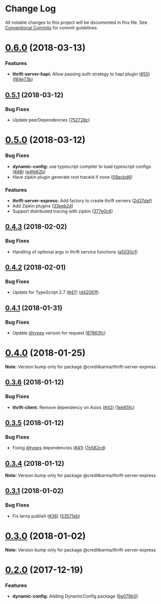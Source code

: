 # Change Log

All notable changes to this project will be documented in this file.
See [Conventional Commits](https://conventionalcommits.org) for commit guidelines.

<a name="0.6.0"></a>
# [0.6.0](https://github.com/creditkarma/thrift-server/tree/master/packages/thrift-server-express/compare/v0.5.1...v0.6.0) (2018-03-13)


### Features

* **thrift-server-hapi:** Allow passing auth strategy to hapi plugin ([#55](https://github.com/creditkarma/thrift-server/tree/master/packages/thrift-server-express/issues/55)) ([f84e73b](https://github.com/creditkarma/thrift-server/tree/master/packages/thrift-server-express/commit/f84e73b))




<a name="0.5.1"></a>
## [0.5.1](https://github.com/creditkarma/thrift-server/tree/master/packages/thrift-server-express/compare/v0.5.0...v0.5.1) (2018-03-12)


### Bug Fixes

* Update peerDependencies ([752728c](https://github.com/creditkarma/thrift-server/tree/master/packages/thrift-server-express/commit/752728c))




<a name="0.5.0"></a>
# [0.5.0](https://github.com/creditkarma/thrift-server/tree/master/packages/thrift-server-express/compare/v0.4.3...v0.5.0) (2018-03-12)


### Bug Fixes

* **dynamic-config:** use typescript compiler to load typescript configs ([#48](https://github.com/creditkarma/thrift-server/tree/master/packages/thrift-server-express/issues/48)) ([e4fe62b](https://github.com/creditkarma/thrift-server/tree/master/packages/thrift-server-express/commit/e4fe62b))
* Have zipkin plugin generate root traceid if none ([09acbd6](https://github.com/creditkarma/thrift-server/tree/master/packages/thrift-server-express/commit/09acbd6))


### Features

* **thrift-server-express:** Add factory to create thrift servers ([2d37def](https://github.com/creditkarma/thrift-server/tree/master/packages/thrift-server-express/commit/2d37def))
* Add Zipkin plugins ([33eeb24](https://github.com/creditkarma/thrift-server/tree/master/packages/thrift-server-express/commit/33eeb24))
* Support distributed tracing with zipkin ([377e0c6](https://github.com/creditkarma/thrift-server/tree/master/packages/thrift-server-express/commit/377e0c6))




<a name="0.4.3"></a>
## [0.4.3](https://github.com/creditkarma/thrift-server/tree/master/packages/thrift-server-express/compare/v0.4.2...v0.4.3) (2018-02-02)


### Bug Fixes

* Handling of optional args in thrift service functions ([a5030cf](https://github.com/creditkarma/thrift-server/tree/master/packages/thrift-server-express/commit/a5030cf))




<a name="0.4.2"></a>
## [0.4.2](https://github.com/creditkarma/thrift-server/tree/master/packages/thrift-server-express/compare/v0.4.1...v0.4.2) (2018-02-01)


### Bug Fixes

* Update for TypeScript 2.7 ([#47](https://github.com/creditkarma/thrift-server/tree/master/packages/thrift-server-express/issues/47)) ([d42061f](https://github.com/creditkarma/thrift-server/tree/master/packages/thrift-server-express/commit/d42061f))




<a name="0.4.1"></a>
## [0.4.1](https://github.com/creditkarma/thrift-server/tree/master/packages/thrift-server-express/compare/v0.4.0...v0.4.1) (2018-01-31)


### Bug Fixes

* Update [@types](https://github.com/types) version for request ([87863fc](https://github.com/creditkarma/thrift-server/tree/master/packages/thrift-server-express/commit/87863fc))




<a name="0.4.0"></a>
# [0.4.0](https://github.com/creditkarma/thrift-server/tree/master/packages/thrift-server-express/compare/v0.3.6...v0.4.0) (2018-01-25)




**Note:** Version bump only for package @creditkarma/thrift-server-express

<a name="0.3.6"></a>
## [0.3.6](https://github.com/creditkarma/thrift-server/tree/master/packages/thrift-server-express/compare/v0.3.5...v0.3.6) (2018-01-12)


### Bug Fixes

* **thrift-client:** Remove dependency on Axios ([#42](https://github.com/creditkarma/thrift-server/tree/master/packages/thrift-server-express/issues/42)) ([1eb65fc](https://github.com/creditkarma/thrift-server/tree/master/packages/thrift-server-express/commit/1eb65fc))




<a name="0.3.5"></a>
## [0.3.5](https://github.com/creditkarma/thrift-server/tree/master/packages/thrift-server-express/compare/v0.3.4...v0.3.5) (2018-01-12)


### Bug Fixes

* Fixing [@types](https://github.com/types) dependencies ([#41](https://github.com/creditkarma/thrift-server/tree/master/packages/thrift-server-express/issues/41)) ([7e582cd](https://github.com/creditkarma/thrift-server/tree/master/packages/thrift-server-express/commit/7e582cd))




<a name="0.3.4"></a>
## [0.3.4](https://github.com/creditkarma/thrift-server/tree/master/packages/thrift-server-express/compare/v0.3.3...v0.3.4) (2018-01-12)




**Note:** Version bump only for package @creditkarma/thrift-server-express

<a name="0.3.1"></a>
## [0.3.1](https://github.com/creditkarma/thrift-server/tree/master/packages/thrift-server-express/compare/v0.3.0...v0.3.1) (2018-01-02)


### Bug Fixes

* Fix lerna publish ([#36](https://github.com/creditkarma/thrift-server/tree/master/packages/thrift-server-express/issues/36)) ([53571eb](https://github.com/creditkarma/thrift-server/tree/master/packages/thrift-server-express/commit/53571eb))




<a name="0.3.0"></a>
# [0.3.0](https://github.com/creditkarma/thrift-server/tree/master/packages/thrift-server-express/compare/v0.2.0...v0.3.0) (2018-01-02)




**Note:** Version bump only for package @creditkarma/thrift-server-express

<a name="0.2.0"></a>
# [0.2.0](https://github.com/creditkarma/thrift-server/tree/master/packages/thrift-server-express/compare/v0.1.3...v0.2.0) (2017-12-19)


### Features

* **dynamic-config:** Adding DynamicConfig package ([6e078b0](https://github.com/creditkarma/thrift-server/tree/master/packages/thrift-server-express/commit/6e078b0))
